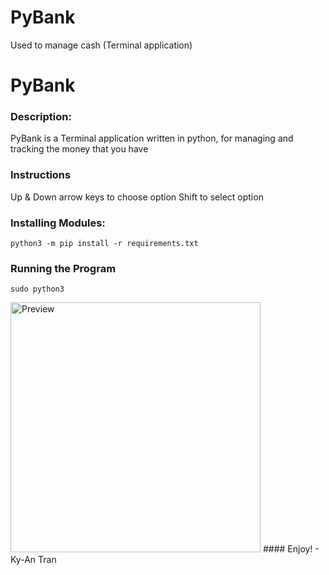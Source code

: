 # PyBank
Used to manage cash (Terminal application)
# PyBank
### Description:
PyBank is a Terminal application written in python, for managing and tracking the money that you have
### Instructions
Up & Down arrow keys to choose option
Shift to select option
### Installing Modules:
    python3 -m pip install -r requirements.txt
### Running the Program
    sudo python3 
<img width="400" alt="Preview" src="https://user-images.githubusercontent.com/87473241/220823234-aad55c64-7181-4b7c-a905-d5174e170f54.png">
#### Enjoy! - Ky-An Tran
